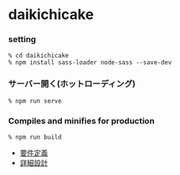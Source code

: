 # daikichicake

### setting

```
% cd daikichicake
% npm install sass-loader node-sass --save-dev
```

### サーバー開く(ホットローディング)

```
% npm run serve
```

### Compiles and minifies for production

```
% npm run build
```

- [要件定義](https://docs.google.com/spreadsheets/d/1ua170RNHM4LrqY8_uTKbRVWinn9tzG4CkiqQwHx5fSU/edit#gid=0)
- [詳細設計](https://docs.google.com/spreadsheets/d/1ktu9-Ivw0WOn3Sbca9B0QOGduyDYXLLWt4bKDOAY4Jk/edit#gid=0)
